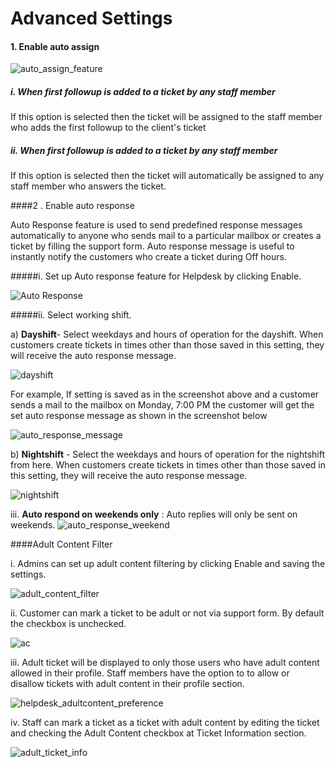 # Advanced Settings

#### 1. Enable auto assign

![auto_assign_feature](https://cloud.githubusercontent.com/assets/8191145/6750093/e7fb5ba8-cf1c-11e4-82f0-fbc42cf01115.png)

##### i. When first followup is added to a ticket by any staff member

If this option is selected then the ticket will be assigned to the staff member who adds the first followup to the client's ticket

##### ii. When first followup is added to a ticket by any staff member

If this option is selected then the ticket will automatically be assigned to any staff member who answers the ticket.



####2 . Enable auto response

Auto Response feature is used to send predefined response messages automatically to anyone who sends mail to a particular mailbox or creates a ticket by filling the support form. Auto response message is useful to instantly notify the customers who create a ticket during Off hours.

#####i. Set up Auto response feature for Helpdesk by clicking Enable.

![Auto Response](http://git.rtcamp.com/uploads/rtbiz/rtbiz-helpdesk/98282b6aef/Auto_Response.png)

#####ii. Select working shift.

 a) **Dayshift**- Select weekdays and hours of operation for the dayshift. When customers create tickets in times other than those saved in this setting, they will receive the auto response message.

![dayshift](http://git.rtcamp.com/uploads/rtbiz/rtbiz-helpdesk/59b8decd0d/dayshift.png)

For example, If setting is saved as in the screenshot above and  a customer sends a mail to the mailbox on Monday, 7:00 PM the customer will get the set auto response message as shown in the screenshot below

![auto_response_message](http://git.rtcamp.com/uploads/rtbiz/rtbiz-helpdesk/5edfcedddd/auto_response_message.png)

b) **Nightshift** - Select the weekdays and hours of operation for the nightshift from here. When customers create tickets in times other than those saved in this setting, they will receive the auto response message.

![nightshift](http://git.rtcamp.com/uploads/rtbiz/rtbiz-helpdesk/f1da898317/nightshift.png)

iii. **Auto respond on weekends only** : Auto replies will only be sent on weekends.
![auto_response_weekend](http://git.rtcamp.com/uploads/rtbiz/rtbiz-helpdesk/50cb7274ae/auto_response_weekend.png)

####Adult Content Filter

i. Admins can set up adult content filtering by clicking Enable and saving the settings.

![adult_content_filter](http://git.rtcamp.com/uploads/rtbiz/rtbiz-helpdesk/60275e495d/adult_content_filter.png)

ii. Customer can mark a ticket to be adult or not via  support form. By default the checkbox is unchecked.

![ac](http://git.rtcamp.com/uploads/rtbiz/rtbiz-helpdesk/78523d4141/ac.png)

iii. Adult ticket will be displayed to only those users who have adult content allowed in their profile.
Staff members have the option to to allow or disallow tickets with adult content in their profile section.

![helpdesk_adultcontent_preference](http://git.rtcamp.com/uploads/rtbiz/rtbiz-helpdesk/f7deaddd04/helpdesk_adultcontent_preference.png)

iv. Staff can mark a ticket as a ticket with adult content by editing the ticket and checking the Adult Content checkbox at Ticket Information section.

![adult_ticket_info](http://git.rtcamp.com/uploads/rtbiz/rtbiz-helpdesk/df608d4443/adult_ticket_info.png)
